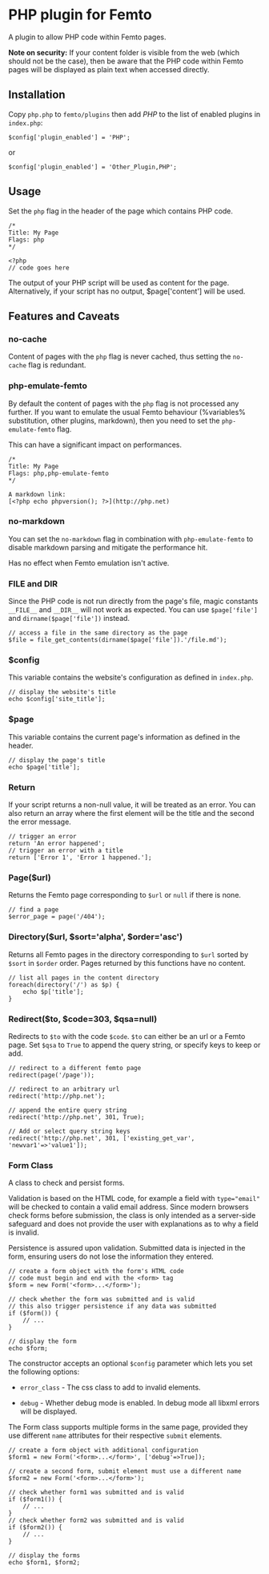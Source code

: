 PHP plugin for Femto
====================

A plugin to allow PHP code within Femto pages.

**Note on security:** If your content folder is visible from the web (which 
should not be the case), then be aware that the PHP code within Femto pages 
will be displayed as plain text when accessed directly.

Installation
------------
Copy `php.php` to `femto/plugins` then add _PHP_ to the list of enabled plugins
in `index.php`:

    $config['plugin_enabled'] = 'PHP';

or

    $config['plugin_enabled'] = 'Other_Plugin,PHP';


Usage
-----
Set the `php` flag in the header of the page which contains PHP code.

    /*
    Title: My Page
    Flags: php
    */

    <?php
    // code goes here

The output of your PHP script will be used as content for the page. 
Alternatively, if your script has no output, $page['content'] will be used.

Features and Caveats
--------------------
### no-cache
Content of pages with the `php` flag is never cached, thus setting the 
`no-cache` flag is redundant.

### php-emulate-femto
By default the content of pages with the `php` flag is not processed any
further. If you want to emulate the usual Femto behaviour (%variables% 
substitution, other plugins, markdown), then you need to set the 
`php-emulate-femto` flag.

This can have a significant impact on performances.

    /*
    Title: My Page
    Flags: php,php-emulate-femto
    */

    A markdown link:
    [<?php echo phpversion(); ?>](http://php.net)

### no-markdown
You can set the `no-markdown` flag in combination with `php-emulate-femto` to
disable markdown parsing and mitigate the performance hit.

Has no effect when Femto emulation isn't active.

### __FILE__ and __DIR__
Since the PHP code is not run directly from the page's file, magic constants
`__FILE__` and `__DIR__` will not work as expected. You can use `$page['file']`
and `dirname($page['file'])` instead.

    // access a file in the same directory as the page
    $file = file_get_contents(dirname($page['file']).'/file.md');

### $config
This variable contains the website's configuration as defined in `index.php`.

    // display the website's title
    echo $config['site_title'];

### $page
This variable contains the current page's information as defined in the header.

    // display the page's title
    echo $page['title'];

### Return
If your script returns a non-null value, it will be treated as an error. You can
also return an array where the first element will be the title and the second
the error message.

    // trigger an error
    return 'An error happened';
    // trigger an error with a title
    return ['Error 1', 'Error 1 happened.'];

### Page($url)
Returns the Femto page corresponding to `$url` or `null` if there is none.

    // find a page
    $error_page = page('/404');

### Directory($url, $sort='alpha', $order='asc')
Returns all Femto pages in the directory corresponding to `$url` sorted by
`$sort` in `$order` order. Pages returned by this functions have no content.

    // list all pages in the content directory
    foreach(directory('/') as $p) {
        echo $p['title'];
    }

### Redirect($to, $code=303, $qsa=null)
Redirects to `$to` with the code `$code`. `$to` can either be an url or a Femto
page. Set `$qsa` to `True` to append the query string, or specify keys to keep
or add.

    // redirect to a different femto page
    redirect(page('/page'));

    // redirect to an arbitrary url
    redirect('http://php.net');
 
    // append the entire query string
    redirect('http://php.net', 301, True);
 
    // Add or select query string keys
    redirect('http://php.net', 301, ['existing_get_var', 'newvar1'=>'value1']);

### Form Class
A class to check and persist forms.

Validation is based on the HTML code, for example a field with `type="email"`
will be checked to contain a valid email address. Since modern browsers check 
forms before submission, the class is only intended as a server-side safeguard 
and does not provide the user with explanations as to why a field is invalid.

Persistence is assured upon validation. Submitted data is injected in the form,
ensuring users do not lose the information they entered.

    // create a form object with the form's HTML code
    // code must begin and end with the <form> tag
    $form = new Form('<form>...</form>');

    // check whether the form was submitted and is valid
    // this also trigger persistence if any data was submitted
    if ($form()) {
        // ...
    }

    // display the form
    echo $form;

The constructor accepts an optional `$config` parameter which lets you set the
following options:

* `error_class` - The css class to add to invalid elements.

* `debug` - Whether debug mode is enabled. In debug mode all libxml errors will
be displayed.

The Form class supports multiple forms in the same page, provided they use
different `name` attributes for their respective `submit` elements.

    // create a form object with additional configuration
    $form1 = new Form('<form>...</form>', ['debug'=>True]);

    // create a second form, submit element must use a different name
    $form2 = new Form('<form>...</form>');

    // check whether form1 was submitted and is valid
    if ($form1()) {
        // ...
    }
    // check whether form2 was submitted and is valid
    if ($form2()) {
        // ...
    }

    // display the forms
    echo $form1, $form2;
